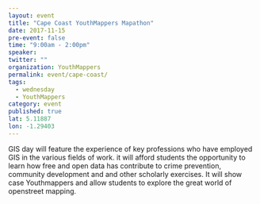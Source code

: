 ```yaml
---
layout: event
title: "Cape Coast YouthMappers Mapathon"
date: 2017-11-15
pre-event: false
time: "9:00am - 2:00pm"
speaker: 
twitter: ""
organization: YouthMappers
permalink: event/cape-coast/
tags: 
  - wednesday
  - YouthMappers
category: event
published: true
lat: 5.11887
lon: -1.29403
---
```


GIS day will feature the experience of key professions who have employed GIS in the various fields of work. it will afford students the opportunity to learn how free and open data has contribute to crime prevention, community development and  and other scholarly exercises. It will show case Youthmappers and allow students to explore the great world of openstreet mapping.



 
